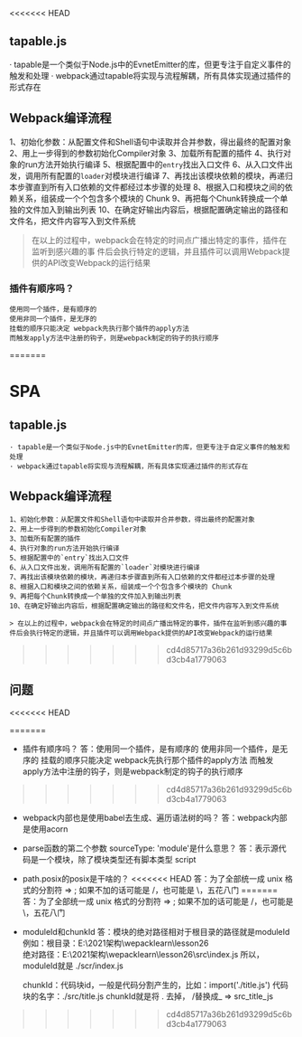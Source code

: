 <<<<<<< HEAD
## tapable.js
  · tapable是一个类似于Node.js中的EvnetEmitter的库，但更专注于自定义事件的触发和处理
  · webpack通过tapable将实现与流程解耦，所有具体实现通过插件的形式存在

## Webpack编译流程
  1、初始化参数：从配置文件和Shell语句中读取并合并参数，得出最终的配置对象
  2、用上一步得到的参数初始化Compiler对象
  3、加载所有配置的插件
  4、执行对象的run方法开始执行编译
  5、根据配置中的`entry`找出入口文件
  6、从入口文件出发，调用所有配置的`loader`对模块进行编译
  7、再找出该模块依赖的模块，再递归本步骤直到所有入口依赖的文件都经过本步骤的处理
  8、根据入口和模块之间的依赖关系，组装成一个个包含多个模块的 Chunk
  9、再把每个Chunk转换成一个单独的文件加入到输出列表
  10、在确定好输出内容后，根据配置确定输出的路径和文件名，把文件内容写入到文件系统

  > 在以上的过程中，webpack会在特定的时间点广播出特定的事件，插件在监听到感兴趣的事
  件后会执行特定的逻辑，并且插件可以调用Webpack提供的API改变Webpack的运行结果

  ### 插件有顺序吗？
    使用同一个插件，是有顺序的
    使用非同一个插件，是无序的
    挂载的顺序只能决定 webpack先执行那个插件的apply方法
    而触发apply方法中注册的钩子，则是webpack制定的钩子的执行顺序
=======
# SPA

  ## tapable.js
    · tapable是一个类似于Node.js中的EvnetEmitter的库，但更专注于自定义事件的触发和处理
    · webpack通过tapable将实现与流程解耦，所有具体实现通过插件的形式存在

  ## Webpack编译流程
    1、初始化参数：从配置文件和Shell语句中读取并合并参数，得出最终的配置对象
    2、用上一步得到的参数初始化Compiler对象
    3、加载所有配置的插件
    4、执行对象的run方法开始执行编译
    5、根据配置中的`entry`找出入口文件
    6、从入口文件出发，调用所有配置的`loader`对模块进行编译
    7、再找出该模块依赖的模块，再递归本步骤直到所有入口依赖的文件都经过本步骤的处理
    8、根据入口和模块之间的依赖关系，组装成一个个包含多个模块的 Chunk
    9、再把每个Chunk转换成一个单独的文件加入到输出列表
    10、在确定好输出内容后，根据配置确定输出的路径和文件名，把文件内容写入到文件系统

    > 在以上的过程中，webpack会在特定的时间点广播出特定的事件，插件在监听到感兴趣的事
    件后会执行特定的逻辑，并且插件可以调用Webpack提供的API改变Webpack的运行结果

      
>>>>>>> cd4d85717a36b261d93299d5c6bd3cb4a1779063



## 问题
<<<<<<< HEAD
  
=======
  - 插件有顺序吗？
    答：使用同一个插件，是有顺序的
      使用非同一个插件，是无序的
      挂载的顺序只能决定 webpack先执行那个插件的apply方法
      而触发apply方法中注册的钩子，则是webpack制定的钩子的执行顺序

>>>>>>> cd4d85717a36b261d93299d5c6bd3cb4a1779063
  - webpack内部也是使用babel去生成、遍历语法树的吗？
    答：webpack内部是使用acorn

  - parse函数的第二个参数 sourceType: 'module'是什么意思？
    答：表示源代码是一个模块，除了模块类型还有脚本类型 script

  - path.posix的posix是干啥的？
<<<<<<< HEAD
    答：为了全部统一成 unix 格式的分割符 => \; 如果不加的话可能是 /，也可能是 \，五花八门
=======
    答：为了全部统一成 unix 格式的分割符 => \; 如果不加的话可能是 /，也可能是 \，五花八门

  - moduleId和chunkId
    答：模块的绝对路径相对于根目录的路径就是moduleId
    例如：根目录：E:\2021架构\wepacklearn\lesson26\
          绝对路径：E:\2021架构\wepacklearn\lesson26\src\index.js
    所以，moduleId就是 ./scr/index.js

    chunkId：代码块id，一般是代码分割产生的，比如：import('./title.js')
    代码块的名字：./src/title.js
    chunkId就是将 . 去掉， /替换成_  => src_title_js
>>>>>>> cd4d85717a36b261d93299d5c6bd3cb4a1779063
